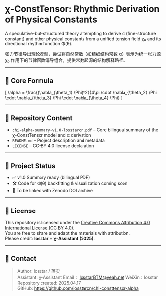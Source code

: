 # χ-ConstTensor: Rhythmic Derivation of Physical Constants

A speculative-but-structured theory attempting to derive α (fine-structure constant) and other physical constants from a unified tension field χ₀ and its directional rhythm function Φ(θ).

张力节律导出理论模型，尝试将自然常数（如精细结构常数 α）表示为统一张力源 χ₀ 作用下的节律函数偏导组合，提供常数起源的结构解释路径。

---

## 🔑 Core Formula

\[
\alpha = \frac{(\nabla_{\theta_1} \Phi)^2}{4\pi \cdot \nabla_{\theta_2} \Phi \cdot \nabla_{\theta_3} \Phi \cdot \nabla_{\theta_4} \Phi}
\]

---

## 📁 Repository Content

- `chi-alpha-summary-v1.0-losstarcn.pdf` – Core bilingual summary of the χ-ConstTensor model and α derivation
- `README.md` – Project description and metadata
- `LICENSE` – CC-BY 4.0 license declaration

---

## 📌 Project Status

- ✅ v1.0 Summary ready (bilingual PDF)
- 🛠️ Code for Φ(θ) backfitting & visualization coming soon
- 🧬 To be linked with Zenodo DOI archive

---

## 📖 License

This repository is licensed under the [Creative Commons Attribution 4.0 International License (CC BY 4.0)](https://creativecommons.org/licenses/by/4.0/).  
You are free to share and adapt the materials with attribution.  
Please credit: **losstar + χ-Assistant (2025)**.

---

## 📎 Contact

> Author: losstar / 落实  
> Assistant: χ-Assistant
> Email： losstarBTM@yeah.net
> WeiXin：losstar
> Repository created: 2025.04.17  
> GitHub: https://github.com/losstarcn/chi-consttensor-alpha  
